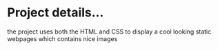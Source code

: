 # Project details...
the project uses both the HTML and CSS to display a cool looking static webpages which contains nice images
